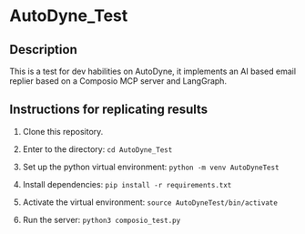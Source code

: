 # AutoDyne_Test

## Description

This is a test for dev habilities on AutoDyne, it implements an AI based email replier based on a Composio MCP server and LangGraph.

## Instructions for replicating results


1. Clone this repository.

2. Enter to the directory: ` cd AutoDyne_Test `

3. Set up the python virtual environment: ` python -m venv AutoDyneTest `

4. Install dependencies: ` pip install -r requirements.txt `

5. Activate the virtual environment: ` source AutoDyneTest/bin/activate `

6. Run the server: ` python3 composio_test.py `

